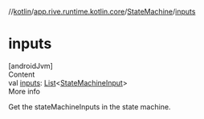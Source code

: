 //[kotlin](../../../index.md)/[app.rive.runtime.kotlin.core](../index.md)/[StateMachine](index.md)/[inputs](inputs.md)



# inputs  
[androidJvm]  
Content  
val [inputs](inputs.md): [List](https://kotlinlang.org/api/latest/jvm/stdlib/kotlin.collections/-list/index.html)<[StateMachineInput](../-state-machine-input/index.md)>  
More info  


Get the stateMachineInputs in the state machine.

  



